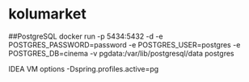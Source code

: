 # kolumarket

##PostgreSQL
docker run -p 5434:5432 -d -e POSTGRES_PASSWORD=password -e POSTGRES_USER=postgres -e POSTGRES_DB=cinema -v pgdata:/var/lib/postgresql/data postgres

IDEA VM options
-Dspring.profiles.active=pg